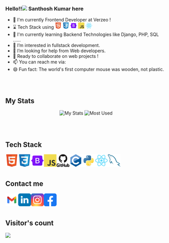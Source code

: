 ### Hello!!<img src="https://github.com/TheDudeThatCode/TheDudeThatCode/blob/master/Assets/Hi.gif" width="29px"> Santhosh Kumar here 
- 🔭 I'm currently Frontend Developer at Verzeo !
- :hourglass: Tech Stack using 
[<img align = "" width = "20px" height = "20px" src = "https://github.com/devicons/devicon/blob/master/icons/html5/html5-original.svg"/>]()
[<img align = "" width = "20px" height = "20px" src = "https://github.com/devicons/devicon/blob/master/icons/css3/css3-original.svg"/>]()
[<img align = "" width = "20px" height = "20px" src = "https://github.com/devicons/devicon/blob/master/icons/bootstrap/bootstrap-original.svg"/>]()
[<img align = "" width = "20px" height = "20px" src = "https://github.com/devicons/devicon/blob/master/icons/javascript/javascript-original.svg"/>]()
[<img align = "" width = "20px" height = "20px" src = "https://github.com/devicons/devicon/blob/master/icons/react/react-original.svg"/>]()
- 🌱 I'm currently learning Backend Technologies like Django, PHP, SQL ......
- 👀 I’m interested in fullstack development.
- 🤔 I’m looking for help from Web developers.
- 💬 Ready to collaborate on web projects !
- 📫 You can reach me via:
- :smile: Fun fact: The world's first computer mouse was wooden, not plastic.

<br><br>

## My Stats

<p align ="center" width = "100%">
<img alt="My Stats" src="https://github-readme-stats.vercel.app/api?username=santhoshkumar-tech&show_icons=true&theme=tokyonight" />
<img alt="Most Used" src="https://github-readme-stats.vercel.app/api/top-langs/?username=santhoshkumar-tech&layout=compact" />
</p>
<br><br>

## Tech Stack

[<img align = "left" width = "40px" height = "40px" src = "https://github.com/devicons/devicon/blob/master/icons/html5/html5-original.svg"/>]()
[<img align = "left" width = "40px" height = "40px" src = "https://github.com/devicons/devicon/blob/master/icons/css3/css3-original.svg"/>]()
[<img align = "left" width = "40px" height = "40px" src = "https://github.com/devicons/devicon/blob/master/icons/bootstrap/bootstrap-original.svg"/>]()
[<img align = "left" width = "40px" height = "40px" src = "https://github.com/devicons/devicon/blob/master/icons/javascript/javascript-original.svg"/>]()

[<img align = "left" width = "40px" height = "40px" src = "https://github.com/devicons/devicon/blob/master/icons/github/github-original-wordmark.svg"/>]()

[<img align = "left" width = "40px" height = "40px" src = "https://github.com/devicons/devicon/blob/master/icons/c/c-original.svg"/>]()
[<img align = "left" width = "40px" height = "40px" src = "https://github.com/devicons/devicon/blob/master/icons/python/python-original.svg"/>]()
[<img align = "left" width = "40px" height = "40px" src = "https://github.com/devicons/devicon/blob/master/icons/react/react-original.svg"/>]()
[<img align = "left" width = "40px" height = "40px" src = "https://github.com/devicons/devicon/blob/master/icons/mysql/mysql-original.svg"/>]()
<br><br><br>

## Contact me

[<img align = "left" width = "40px" height = "40px" src = "https://github.com/edent/SuperTinyIcons/blob/master/images/svg/gmail.svg">](mailto:mallavarapusanthoshkumar@gmail.com)
[<img align = "left" width = "40px" height = "40px" src = "https://github.com/edent/SuperTinyIcons/blob/master/images/svg/linkedin.svg">](https://www.linkedin.com/in/santhosh2306/)
[<img align = "left" width = "40px" height = "40px" src = "https://github.com/edent/SuperTinyIcons/blob/master/images/svg/instagram.svg">](https://instagram.com/santhosh_kumar._.23?igshid=YmMyMTA2M2Y=)
[<img align = "left" width = "40px" height = "40px" src = "https://github.com/edent/SuperTinyIcons/blob/master/images/svg/facebook.svg">](https://www.facebook.com/mallavarapu.santhoshkumar)
<br><br><br>

## Visitor's count

![](https://komarev.com/ghpvc/?username=santhoshkumar-tech&style=for-the-badge&color=orange&label=PROFILE+VIEWS)



